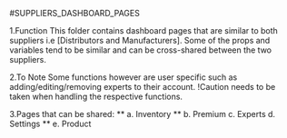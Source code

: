 #SUPPLIERS_DASHBOARD_PAGES

1.Function
This folder contains dashboard pages that are similar to both suppliers i.e [Distributors and Manufacturers].
Some of the props and variables tend to be similar and can be cross-shared between the two suppliers.

2.To Note
Some functions however are user specific such as adding/editing/removing experts to their account. !Caution needs to be taken when handling the respective functions.

3.Pages that can be shared:
    ** a. Inventory
    ** b. Premium
    c. Experts
    d. Settings
    ** e. Product